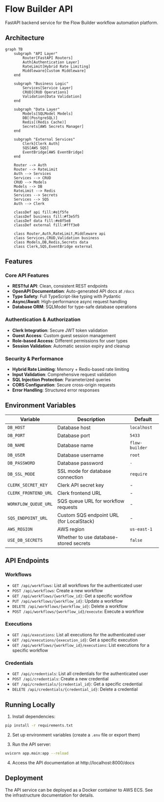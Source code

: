 # Flow Builder API

FastAPI backend service for the Flow Builder workflow automation platform.

## Architecture

```mermaid
graph TB
    subgraph "API Layer"
        Router[FastAPI Routers]
        Auth[Authentication Layer]
        RateLimit[Hybrid Rate Limiting]
        Middleware[Custom Middleware]
    end

    subgraph "Business Logic"
        Services[Service Layer]
        CRUD[CRUD Operations]
        Validation[Data Validation]
    end

    subgraph "Data Layer"
        Models[SQLModel Models]
        DB[(PostgreSQL)]
        Redis[(Redis Cache)]
        Secrets[AWS Secrets Manager]
    end

    subgraph "External Services"
        Clerk[Clerk Auth]
        SQS[AWS SQS]
        EventBridge[AWS EventBridge]
    end

    Router --> Auth
    Router --> RateLimit
    Auth --> Services
    Services --> CRUD
    CRUD --> Models
    Models --> DB
    RateLimit --> Redis
    Services --> Secrets
    Services --> SQS
    Auth --> Clerk

    classDef api fill:#e1f5fe
    classDef business fill:#f3e5f5
    classDef data fill:#e8f5e8
    classDef external fill:#fff3e0

    class Router,Auth,RateLimit,Middleware api
    class Services,CRUD,Validation business
    class Models,DB,Redis,Secrets data
    class Clerk,SQS,EventBridge external
```

## Features

### Core API Features
- **RESTful API**: Clean, consistent REST endpoints
- **OpenAPI Documentation**: Auto-generated API docs at `/docs`
- **Type Safety**: Full TypeScript-like typing with Pydantic
- **Async/Await**: High-performance async request handling
- **Database ORM**: SQLModel for type-safe database operations

### Authentication & Authorization
- **Clerk Integration**: Secure JWT token validation
- **Guest Access**: Custom guest session management
- **Role-based Access**: Different permissions for user types
- **Session Validation**: Automatic session expiry and cleanup

### Security & Performance
- **Hybrid Rate Limiting**: Memory + Redis-based rate limiting
- **Input Validation**: Comprehensive request validation
- **SQL Injection Protection**: Parameterized queries
- **CORS Configuration**: Secure cross-origin requests
- **Error Handling**: Structured error responses

## Environment Variables

| Variable | Description | Default |
|----------|-------------|---------|
| `DB_HOST` | Database host | `localhost` |
| `DB_PORT` | Database port | `5433` |
| `DB_NAME` | Database name | `flow-builder` |
| `DB_USER` | Database username | `root` |
| `DB_PASSWORD` | Database password | `-` |
| `DB_SSL_MODE` | SSL mode for database connection | `require` |
| `CLERK_SECRET_KEY` | Clerk API secret key | - |
| `CLERK_FRONTEND_URL` | Clerk frontend URL | - |
| `WORKFLOW_QUEUE_URL` | SQS queue URL for workflow requests | - |
| `SQS_ENDPOINT_URL` | Custom SQS endpoint URL (for LocalStack) | - |
| `AWS_REGION` | AWS region | `us-east-1` |
| `USE_DB_SECRETS` | Whether to use database-stored secrets | `false` |

## API Endpoints

### Workflows

- `GET /api/workflows`: List all workflows for the authenticated user
- `POST /api/workflows`: Create a new workflow
- `GET /api/workflows/{workflow_id}`: Get a specific workflow
- `PUT /api/workflows/{workflow_id}`: Update a workflow
- `DELETE /api/workflows/{workflow_id}`: Delete a workflow
- `POST /api/workflows/{workflow_id}/execute`: Execute a workflow

### Executions

- `GET /api/executions`: List all executions for the authenticated user
- `GET /api/executions/{execution_id}`: Get a specific execution
- `GET /api/workflows/{workflow_id}/executions`: List executions for a specific workflow

### Credentials

- `GET /api/credentials`: List all credentials for the authenticated user
- `POST /api/credentials`: Create a new credential
- `GET /api/credentials/{credential_id}`: Get a specific credential
- `DELETE /api/credentials/{credential_id}`: Delete a credential

## Running Locally

1. Install dependencies:
```bash
pip install -r requirements.txt
```

2. Set up environment variables (create a `.env` file or export them)

3. Run the API server:
```bash
uvicorn app.main:app --reload
```

4. Access the API documentation at http://localhost:8000/docs

## Deployment

The API service can be deployed as a Docker container to AWS ECS. See the infrastructure documentation for details.